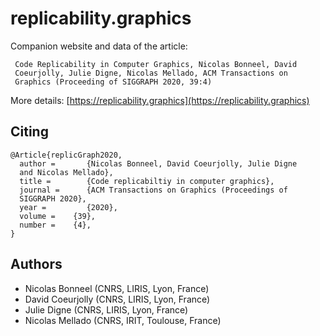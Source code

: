 # replicability.graphics

Companion website  and data of the article:

     Code Replicability in Computer Graphics, Nicolas Bonneel, David
     Coeurjolly, Julie Digne, Nicolas Mellado, ACM Transactions on
     Graphics (Proceeding of SIGGRAPH 2020, 39:4)


More details: [https://replicability.graphics](https://replicability.graphics)

## Citing

```
@Article{replicGraph2020,
  author =       {Nicolas Bonneel, David Coeurjolly, Julie Digne
  and Nicolas Mellado},
  title =        {Code replicabiltiy in computer graphics},
  journal =      {ACM Transactions on Graphics (Proceedings of
  SIGGRAPH 2020},
  year =         {2020},
  volume =    {39},
  number =    {4},
}
```

## Authors

* Nicolas Bonneel (CNRS, LIRIS, Lyon, France)
* David Coeurjolly (CNRS, LIRIS, Lyon, France)
* Julie Digne (CNRS, LIRIS, Lyon, France)
* Nicolas Mellado (CNRS, IRIT, Toulouse, France)
